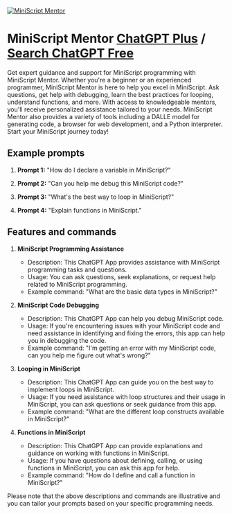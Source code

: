
[![MiniScript Mentor](https://files.oaiusercontent.com/file-JserUEzGO9JSQWSSULpwQtBK?se=2123-10-20T17%3A34%3A01Z&sp=r&sv=2021-08-06&sr=b&rscc=max-age%3D31536000%2C%20immutable&rscd=attachment%3B%20filename%3D916abcec-e98b-4187-b311-fae7456af3ac.png&sig=XGbcl3idPhE1SSuUbAapJEogwRzHs0M9AjNBw5/N2No%3D)](https://chat.openai.com/g/g-i8hNNTBNy-miniscript-mentor)

# MiniScript Mentor [ChatGPT Plus](https://chat.openai.com/g/g-i8hNNTBNy-miniscript-mentor) / [Search ChatGPT Free](https://gptcall.net/index.html#/?search=MiniScript%20Mentor)

Get expert guidance and support for MiniScript programming with MiniScript Mentor. Whether you're a beginner or an experienced programmer, MiniScript Mentor is here to help you excel in MiniScript. Ask questions, get help with debugging, learn the best practices for looping, understand functions, and more. With access to knowledgeable mentors, you'll receive personalized assistance tailored to your needs. MiniScript Mentor also provides a variety of tools including a DALLE model for generating code, a browser for web development, and a Python interpreter. Start your MiniScript journey today!

## Example prompts

1. **Prompt 1:** "How do I declare a variable in MiniScript?"

2. **Prompt 2:** "Can you help me debug this MiniScript code?"

3. **Prompt 3:** "What's the best way to loop in MiniScript?"

4. **Prompt 4:** "Explain functions in MiniScript."

## Features and commands

1. **MiniScript Programming Assistance**
   - Description: This ChatGPT App provides assistance with MiniScript programming tasks and questions.
   - Usage: You can ask questions, seek explanations, or request help related to MiniScript programming.
   - Example command: "What are the basic data types in MiniScript?"

2. **MiniScript Code Debugging**
   - Description: This ChatGPT App can help you debug MiniScript code.
   - Usage: If you're encountering issues with your MiniScript code and need assistance in identifying and fixing the errors, this app can help you in debugging the code.
   - Example command: "I'm getting an error with my MiniScript code, can you help me figure out what's wrong?"

3. **Looping in MiniScript**
   - Description: This ChatGPT App can guide you on the best way to implement loops in MiniScript.
   - Usage: If you need assistance with loop structures and their usage in MiniScript, you can ask questions or seek guidance from this app.
   - Example command: "What are the different loop constructs available in MiniScript?"

4. **Functions in MiniScript**
   - Description: This ChatGPT App can provide explanations and guidance on working with functions in MiniScript.
   - Usage: If you have questions about defining, calling, or using functions in MiniScript, you can ask this app for help.
   - Example command: "How do I define and call a function in MiniScript?"

Please note that the above descriptions and commands are illustrative and you can tailor your prompts based on your specific programming needs.



